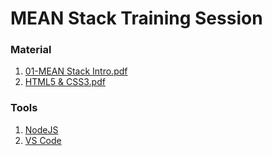 # MEAN Stack Training Session

### Material
1. [01-MEAN Stack Intro.pdf](https://github.com/balasasidhar/mean-stack-examples/files/10696162/01-MEAN.Stack.Intro.pdf)
2. [HTML5 & CSS3.pdf](https://github.com/balasasidhar/mean-stack-examples/files/10696163/HTML5.CSS3.pdf)


### Tools
1. [NodeJS](https://nodejs.org/en/)
2. [VS Code](https://code.visualstudio.com/)
